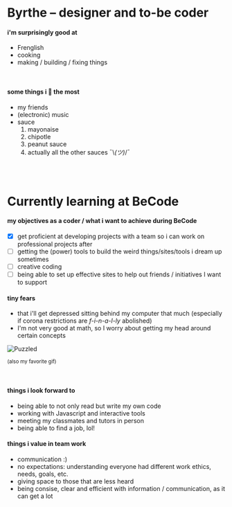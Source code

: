 # Byrthe – designer and to-be coder

#### **i'm surprisingly good at**
- Frenglish
- cooking
- making / building / fixing things

<br>

#### **some things i 💛 the most**
- my friends 
- (electronic) music 
- sauce 
    1. mayonaise
    2. chipotle
    3. peanut sauce
    4. actually all the other sauces ¯\\_(ツ)_/¯


<br><br>

# Currently learning at BeCode

#### **my objectives as a coder / what i want to achieve during BeCode**
- [x] get proficient at developing projects with a team so i can work on professional projects after
- [ ] getting the (power) tools to build the weird things/sites/tools i dream up sometimes
- [ ] creative coding
- [ ] being able to set up effective sites to help out friends / initiatives I want to support

#### **tiny fears**
- that i'll get depressed sitting behind my computer that much (especially if corona restrictions are *f-i-n-a-l-ly* abolished)
- I'm not very good at math, so I worry about getting my head around certain concepts

![Puzzled](https://media.tenor.com/images/5e2a406114f6c57cc26f285ecc3d6281/tenor.gif )

<sup>(also my favorite gif)</sup>

<br>


#### **things i look forward to**
- being able to not only read but write my own code
- working with Javascript and interactive tools
- meeting my classmates and tutors in person
- being able to find a job, lol!

#### **things i value in team work**
- communication :)
- no expectations: understanding everyone had different work ethics, needs, goals, etc.
- giving space to those that are less heard
- being consise, clear and efficient with information / communication, as it can get a lot



<!---
byrthe/byrthe is a ✨ special ✨ repository because its `README‧md` (this file) appears on your GitHub profile.
You can click the Preview link to take a look at your changes.
--->
